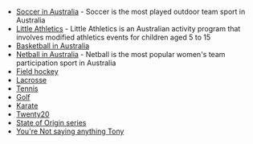 * [Soccer in Australia](https://en.wikipedia.org/wiki/Soccer_in_Australia) - Soccer is the most played outdoor team sport in Australia
* [Little Athletics](https://en.wikipedia.org/wiki/Little_Athletics) - Little Athletics is an Australian activity program that involves modified athletics events for children aged 5 to 15
* [Basketball in Australia](https://en.wikipedia.org/wiki/Basketball_in_Australia)
* [Netball in Australia](https://en.wikipedia.org/wiki/Netball_in_Australia) - Netball is the most popular women's team participation sport in Australia
* [Field hockey](https://en.wikipedia.org/wiki/Field_hockey)
* [Lacrosse](https://en.wikipedia.org/wiki/Lacrosse)
* [Tennis](https://en.wikipedia.org/wiki/Tennis)
* [Golf](https://en.wikipedia.org/wiki/Golf)
* [Karate](https://en.wikipedia.org/wiki/Karate)
* [Twenty20](https://en.wikipedia.org/wiki/Twenty20)
* [State of Origin series](https://en.wikipedia.org/wiki/State_of_Origin_series)
* [You're Not saying anything Tony](https://www.youtube.com/watch?v=amUNEsSdy_g)
